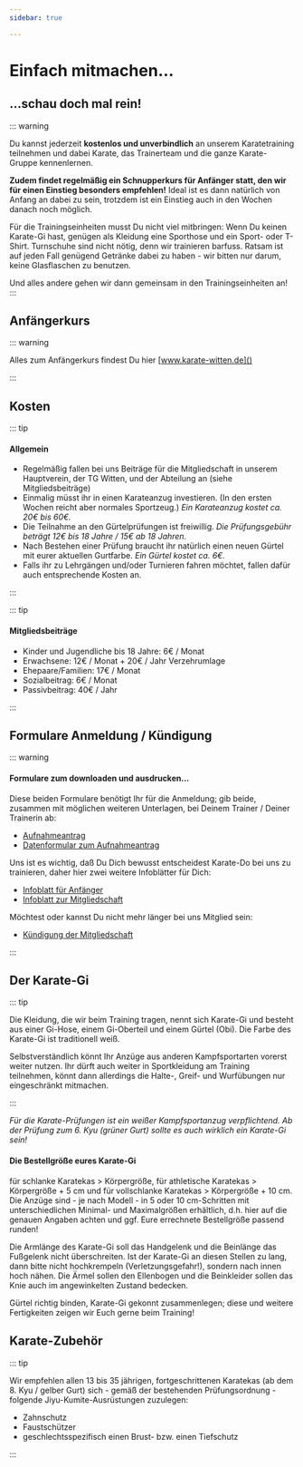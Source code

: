 ```yaml
---
sidebar: true

---
```

# Einfach mitmachen...

## ...schau doch mal rein!

::: warning

Du kannst jederzeit **kostenlos und unverbindlich** an unserem Karatetraining teilnehmen und dabei Karate, das Trainerteam und die ganze Karate-Gruppe kennenlernen.

**Zudem findet regelmäßig ein Schnupperkurs für Anfänger statt, den wir für einen Einstieg besonders empfehlen!** Ideal ist es dann natürlich von Anfang an dabei zu sein, trotzdem ist ein Einstieg auch in den Wochen danach noch möglich.

Für die Trainingseinheiten musst Du nicht viel mitbringen: Wenn Du keinen Karate-Gi hast, genügen als Kleidung eine Sporthose und ein Sport- oder T-Shirt. Turnschuhe sind nicht nötig, denn wir trainieren barfuss. Ratsam ist auf jeden Fall genügend Getränke dabei zu haben - wir bitten nur darum, keine Glasflaschen zu benutzen.

Und alles andere gehen wir dann gemeinsam in den Trainingseinheiten an!
:::

## Anfängerkurs

::: warning

Alles zum Anfängerkurs findest Du hier [www.karate-witten.de]()

:::

## Kosten

::: tip

#### Allgemein

* Regelmäßig fallen bei uns Beiträge für die Mitgliedschaft in unserem Hauptverein, der TG Witten, und der Abteilung an (siehe Mitgliedsbeiträge)
* Einmalig müsst ihr in einen Karateanzug investieren. (In den ersten Wochen reicht aber normales Sportzeug.) _Ein Karateanzug kostet ca. 20€ bis 60€._
* Die Teilnahme an den Gürtelprüfungen ist freiwillig. _Die Prüfungsgebühr beträgt 12€ bis 18 Jahre / 15€ ab 18 Jahren._
* Nach Bestehen einer Prüfung braucht ihr natürlich einen neuen Gürtel mit eurer aktuellen Gurtfarbe. _Ein Gürtel kostet ca. 6€._
* Falls ihr zu Lehrgängen und/oder Turnieren fahren möchtet, fallen dafür auch entsprechende Kosten an.

:::

::: tip

#### Mitgliedsbeiträge

* Kinder und Jugendliche bis 18 Jahre: 6€ / Monat
* Erwachsene: 12€ / Monat + 20€ / Jahr Verzehrumlage
* Ehepaare/Familien: 17€ / Monat
* Sozialbeitrag: 6€ / Monat
* Passivbeitrag: 40€ / Jahr

:::

## Formulare Anmeldung / Kündigung

::: warning

#### Formulare zum downloaden und ausdrucken...

Diese beiden Formulare benötigt Ihr für die Anmeldung; gib beide, zusammen mit möglichen weiteren Unterlagen, bei Deinem Trainer / Deiner Trainerin ab:

* <a href='/media/TGW-Aufnahmeantrag.pdf' target='_blank'>Aufnahmeantrag</a>
* <a href='/media/TGW-Karate-Datenformular.pdf' target='_blank'>Datenformular zum Aufnahmeantrag</a>

Uns ist es wichtig, daß Du Dich bewusst entscheidest Karate-Do bei uns zu trainieren, daher hier zwei weitere Infoblätter für Dich:

* <a href='/media/TGW-Karate-Info-Anfaenger.pdf' target='_blank'>Infoblatt für Anfänger</a>
* <a href='/media/TGW-Karate-Infoblatt.pdf' target='_blank'>Infoblatt zur Mitgliedschaft</a>

Möchtest oder kannst Du nicht mehr länger bei uns Mitglied sein:

* <a href='/media/TGW-Kündigung-der-Mitgliedschaft.pdf' target='_blank'>Kündigung der Mitgliedschaft</a>

:::

## Der Karate-Gi

::: tip

Die Kleidung, die wir beim Training tragen, nennt sich Karate-Gi und besteht aus einer Gi-Hose, einem Gi-Oberteil und einem Gürtel (Obi). Die Farbe des Karate-Gi ist traditionell weiß.

Selbstverständlich könnt Ihr Anzüge aus anderen Kampfsportarten vorerst weiter nutzen. Ihr dürft auch weiter in Sportkleidung am Training teilnehmen, könnt dann allerdings die Halte-, Greif- und Wurfübungen nur eingeschränkt mitmachen.

:::

_Für die Karate-Prüfungen ist ein weißer Kampfsportanzug verpflichtend. Ab der Prüfung zum 6. Kyu (grüner Gurt) sollte es auch wirklich ein Karate-Gi sein!_

#### Die Bestellgröße eures Karate-Gi

für schlanke Karatekas > Körpergröße, für athletische Karatekas > Körpergröße + 5 cm und für vollschlanke Karatekas > Körpergröße + 10 cm. Die Anzüge sind - je nach Modell - in 5 oder 10 cm-Schritten mit unterschiedlichen Minimal- und Maximalgrößen erhältlich, d.h. hier auf die genauen Angaben achten und ggf. Eure errechnete Bestellgröße passend runden!

Die Armlänge des Karate-Gi soll das Handgelenk und die Beinlänge das Fußgelenk nicht überschreiten. Ist der Karate-Gi an diesen Stellen zu lang, dann bitte nicht hochkrempeln (Verletzungsgefahr!), sondern nach innen hoch nähen. Die Ärmel sollen den Ellenbogen und die Beinkleider sollen das Knie auch im angewinkelten Zustand bedecken.

Gürtel richtig binden, Karate-Gi gekonnt zusammenlegen; diese und weitere Fertigkeiten zeigen wir Euch gerne beim Training!

## Karate-Zubehör

::: tip

Wir empfehlen allen 13 bis 35 jährigen, fortgeschrittenen Karatekas (ab dem 8. Kyu / gelber Gurt) sich - gemäß der bestehenden Prüfungsordnung - folgende Jiyu-Kumite-Ausrüstungen zuzulegen:

* Zahnschutz
* Faustschützer
* geschlechtsspezifisch einen Brust- bzw. einen Tiefschutz

:::

<fussnote />